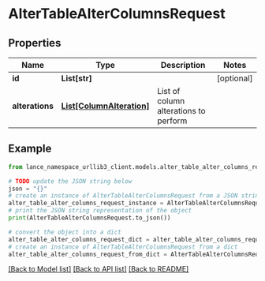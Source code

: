 # AlterTableAlterColumnsRequest


## Properties

Name | Type | Description | Notes
------------ | ------------- | ------------- | -------------
**id** | **List[str]** |  | [optional] 
**alterations** | [**List[ColumnAlteration]**](ColumnAlteration.md) | List of column alterations to perform | 

## Example

```python
from lance_namespace_urllib3_client.models.alter_table_alter_columns_request import AlterTableAlterColumnsRequest

# TODO update the JSON string below
json = "{}"
# create an instance of AlterTableAlterColumnsRequest from a JSON string
alter_table_alter_columns_request_instance = AlterTableAlterColumnsRequest.from_json(json)
# print the JSON string representation of the object
print(AlterTableAlterColumnsRequest.to_json())

# convert the object into a dict
alter_table_alter_columns_request_dict = alter_table_alter_columns_request_instance.to_dict()
# create an instance of AlterTableAlterColumnsRequest from a dict
alter_table_alter_columns_request_from_dict = AlterTableAlterColumnsRequest.from_dict(alter_table_alter_columns_request_dict)
```
[[Back to Model list]](../README.md#documentation-for-models) [[Back to API list]](../README.md#documentation-for-api-endpoints) [[Back to README]](../README.md)


